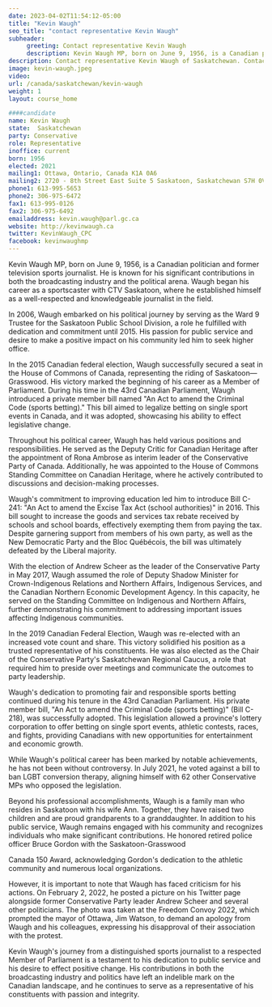 ```yaml
---
date: 2023-04-02T11:54:12-05:00
title: "Kevin Waugh"
seo_title: "contact representative Kevin Waugh"
subheader:
     greeting: Contact representative Kevin Waugh
     description: Kevin Waugh MP, born on June 9, 1956, is a Canadian politician and former television sports journalist.
description: Contact representative Kevin Waugh of Saskatchewan. Contact information for Kevin Waugh includes email address, phone number, and mailing address.
image: kevin-waugh.jpeg
video:
url: /canada/saskatchewan/kevin-waugh
weight: 1
layout: course_home

####candidate
name: Kevin Waugh
state:	Saskatchewan
party: Conservative
role: Representative
inoffice: current
born: 1956
elected: 2021
mailing1: Ottawa, Ontario, Canada K1A 0A6
mailing2: 2720 - 8th Street East Suite 5 Saskatoon, Saskatchewan S7H 0V8
phone1: 613-995-5653
phone2: 306-975-6472
fax1: 613-995-0126
fax2: 306-975-6492
emailaddress: kevin.waugh@parl.gc.ca
website: http://kevinwaugh.ca
twitter: KevinWaugh_CPC
facebook: kevinwaughmp
---
```


Kevin Waugh MP, born on June 9, 1956, is a Canadian politician and former television sports journalist. He is known for his significant contributions in both the broadcasting industry and the political arena. Waugh began his career as a sportscaster with CTV Saskatoon, where he established himself as a well-respected and knowledgeable journalist in the field.

In 2006, Waugh embarked on his political journey by serving as the Ward 9 Trustee for the Saskatoon Public School Division, a role he fulfilled with dedication and commitment until 2015. His passion for public service and desire to make a positive impact on his community led him to seek higher office.

In the 2015 Canadian federal election, Waugh successfully secured a seat in the House of Commons of Canada, representing the riding of Saskatoon—Grasswood. His victory marked the beginning of his career as a Member of Parliament. During his time in the 43rd Canadian Parliament, Waugh introduced a private member bill named "An Act to amend the Criminal Code (sports betting)." This bill aimed to legalize betting on single sport events in Canada, and it was adopted, showcasing his ability to effect legislative change.

Throughout his political career, Waugh has held various positions and responsibilities. He served as the Deputy Critic for Canadian Heritage after the appointment of Rona Ambrose as interim leader of the Conservative Party of Canada. Additionally, he was appointed to the House of Commons Standing Committee on Canadian Heritage, where he actively contributed to discussions and decision-making processes.

Waugh's commitment to improving education led him to introduce Bill C-241: "An Act to amend the Excise Tax Act (school authorities)" in 2016. This bill sought to increase the goods and services tax rebate received by schools and school boards, effectively exempting them from paying the tax. Despite garnering support from members of his own party, as well as the New Democratic Party and the Bloc Québécois, the bill was ultimately defeated by the Liberal majority.

With the election of Andrew Scheer as the leader of the Conservative Party in May 2017, Waugh assumed the role of Deputy Shadow Minister for Crown-Indigenous Relations and Northern Affairs, Indigenous Services, and the Canadian Northern Economic Development Agency. In this capacity, he served on the Standing Committee on Indigenous and Northern Affairs, further demonstrating his commitment to addressing important issues affecting Indigenous communities.

In the 2019 Canadian Federal Election, Waugh was re-elected with an increased vote count and share. This victory solidified his position as a trusted representative of his constituents. He was also elected as the Chair of the Conservative Party's Saskatchewan Regional Caucus, a role that required him to preside over meetings and communicate the outcomes to party leadership.

Waugh's dedication to promoting fair and responsible sports betting continued during his tenure in the 43rd Canadian Parliament. His private member bill, "An Act to amend the Criminal Code (sports betting)" (Bill C-218), was successfully adopted. This legislation allowed a province's lottery corporation to offer betting on single sport events, athletic contests, races, and fights, providing Canadians with new opportunities for entertainment and economic growth.

While Waugh's political career has been marked by notable achievements, he has not been without controversy. In July 2021, he voted against a bill to ban LGBT conversion therapy, aligning himself with 62 other Conservative MPs who opposed the legislation.

Beyond his professional accomplishments, Waugh is a family man who resides in Saskatoon with his wife Ann. Together, they have raised two children and are proud grandparents to a granddaughter. In addition to his public service, Waugh remains engaged with his community and recognizes individuals who make significant contributions. He honored retired police officer Bruce Gordon with the Saskatoon-Grasswood

 Canada 150 Award, acknowledging Gordon's dedication to the athletic community and numerous local organizations.

However, it is important to note that Waugh has faced criticism for his actions. On February 2, 2022, he posted a picture on his Twitter page alongside former Conservative Party leader Andrew Scheer and several other politicians. The photo was taken at the Freedom Convoy 2022, which prompted the mayor of Ottawa, Jim Watson, to demand an apology from Waugh and his colleagues, expressing his disapproval of their association with the protest.

Kevin Waugh's journey from a distinguished sports journalist to a respected Member of Parliament is a testament to his dedication to public service and his desire to effect positive change. His contributions in both the broadcasting industry and politics have left an indelible mark on the Canadian landscape, and he continues to serve as a representative of his constituents with passion and integrity.
